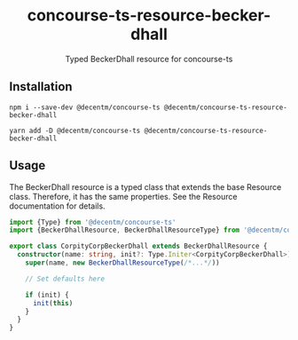 <h1 align="center">
  concourse-ts-resource-becker-dhall
</h1>

<div align="center">

  Typed BeckerDhall resource for concourse-ts
</div>

## Installation

`npm i --save-dev @decentm/concourse-ts @decentm/concourse-ts-resource-becker-dhall`

`yarn add -D @decentm/concourse-ts @decentm/concourse-ts-resource-becker-dhall`

## Usage

The BeckerDhall resource is a typed class that extends the base Resource class.
Therefore, it has the same properties. See the Resource documentation for details.

```typescript
import {Type} from '@decentm/concourse-ts'
import {BeckerDhallResource, BeckerDhallResourceType} from '@decentm/concourse-ts-resource-becker-dhall'

export class CorpityCorpBeckerDhall extends BeckerDhallResource {
  constructor(name: string, init?: Type.Initer<CorpityCorpBeckerDhall>) {
    super(name, new BeckerDhallResourceType(/*...*/))

    // Set defaults here

    if (init) {
      init(this)
    }
  }
}
```
